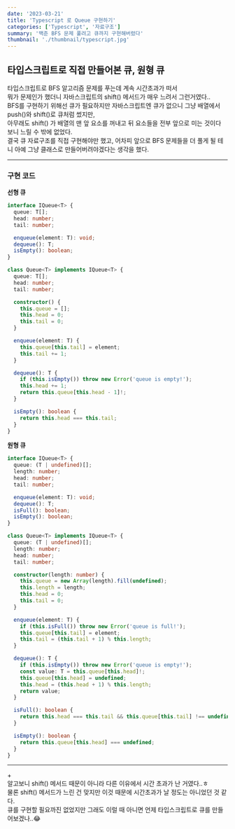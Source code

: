 ```yaml
---
date: '2023-03-21'
title: 'Typescript 로 Queue 구현하기'
categories: ['Typescript', '자료구조']
summary: '백준 BFS 문제 풀려고 큐까지 구현해버렸다'
thumbnail: './thumbnail/typescript.jpg'
---
```


## 타입스크립트로 직접 만들어본 큐, 원형 큐

타입스크립트로 BFS 알고리즘 문제를 푸는데 계속 시간초과가 떠서  
뭐가 문제인가 했더니 자바스크립트의 shift() 메서드가 매우 느려서 그런거였다..  
BFS를 구현하기 위해선 큐가 필요하지만 자바스크립트엔 큐가 없으니 그냥 배열에서 push()와 shift()로 큐처럼 썼지만,  
아무래도 shift() 가 배열의 맨 앞 요소를 꺼내고 뒤 요소들을 전부 앞으로 미는 것이다 보니 느릴 수 밖에 없었다.  
결국 큐 자료구조를 직접 구현해야만 했고, 어차피 앞으로 BFS 문제들을 더 풀게 될 테니 아예 그냥 클래스로 만들어버려야겠다는 생각을 했다.

---

### 구현 코드

**선형 큐**

```typescript
interface IQueue<T> {
  queue: T[];
  head: number;
  tail: number;

  enqueue(element: T): void;
  dequeue(): T;
  isEmpty(): boolean;
}

class Queue<T> implements IQueue<T> {
  queue: T[];
  head: number;
  tail: number;

  constructor() {
    this.queue = [];
    this.head = 0;
    this.tail = 0;
  }

  enqueue(element: T) {
    this.queue[this.tail] = element;
    this.tail += 1;
  }

  dequeue(): T {
    if (this.isEmpty()) throw new Error('queue is empty!');
    this.head += 1;
    return this.queue[this.head - 1]!;
  }

  isEmpty(): boolean {
    return this.head === this.tail;
  }
}
```

**원형 큐**

```typescript
interface IQueue<T> {
  queue: (T | undefined)[];
  length: number;
  head: number;
  tail: number;

  enqueue(element: T): void;
  dequeue(): T;
  isFull(): boolean;
  isEmpty(): boolean;
}

class Queue<T> implements IQueue<T> {
  queue: (T | undefined)[];
  length: number;
  head: number;
  tail: number;

  constructor(length: number) {
    this.queue = new Array(length).fill(undefined);
    this.length = length;
    this.head = 0;
    this.tail = 0;
  }

  enqueue(element: T) {
    if (this.isFull()) throw new Error('queue is full!');
    this.queue[this.tail] = element;
    this.tail = (this.tail + 1) % this.length;
  }

  dequeue(): T {
    if (this.isEmpty()) throw new Error('queue is empty!');
    const value: T = this.queue[this.head]!;
    this.queue[this.head] = undefined;
    this.head = (this.head + 1) % this.length;
    return value;
  }

  isFull(): boolean {
    return this.head === this.tail && this.queue[this.tail] !== undefined;
  }

  isEmpty(): boolean {
    return this.queue[this.head] === undefined;
  }
}
```

---

\+  
알고보니 shift() 메서드 때문이 아니라 다른 이유에서 시간 초과가 난 거였다..ㅎ  
물론 shift() 메서드가 느린 건 맞지만 이것 때문에 시간초과가 날 정도는 아니었던 것 같다.  
큐를 구현할 필요까진 없었지만 그래도 이럴 때 아니면 언제 타입스크립트로 큐를 만들어보겠나..:joy: